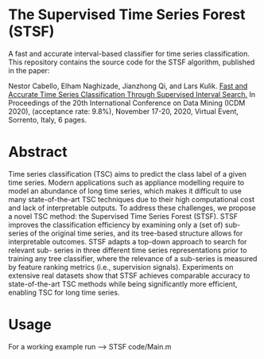 # The Supervised Time Series Forest (STSF)


A fast and accurate interval-based classifier for time series classification. This repository contains the source code for the STSF algorithm, published in the paper:


Nestor Cabello, Elham Naghizade, Jianzhong Qi, and Lars Kulik. [Fast and Accurate Time Series Classification Through Supervised Interval Search.](https://people.eng.unimelb.edu.au/jianzhongq/papers/ICDM2020_TimeSeriesClassificationViaIntervalSearch.pdf) In Proceedings of the 20th International Conference on Data Mining (ICDM 2020),
(acceptance rate: 9.8%), November 17-20, 2020, Virtual Event, Sorrento, Italy, 6 pages.


# Abstract

Time series classification (TSC) aims to predict the class label of a given time series. Modern applications such as appliance modelling require to model
an abundance of long time series, which makes it difficult to use many state-of-the-art TSC techniques due to their high computational cost and lack of 
interpretable outputs. To address these challenges, we propose a novel TSC method: the Supervised Time Series Forest (STSF). STSF improves the classification 
efficiency by examining only a (set of) sub-series of the original time series, and its tree-based structure allows for interpretable outcomes. 
STSF adapts a top-down approach to search for relevant sub- series in three different time series representations prior to training any tree classifier, 
where the relevance of a sub-series is measured by feature ranking metrics (i.e., supervision signals). Experiments on extensive real datasets show that 
STSF achieves comparable accuracy to state-of-the-art TSC methods while being significantly more efficient, enabling TSC for long time series.

# Usage

For a working example run --> STSF code/Main.m
